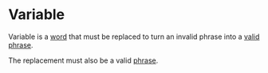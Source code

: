# Variable

Variable is a [word](Word.md) that must be replaced to turn an invalid phrase into a [valid phrase]().

The replacement must also be a valid [phrase](Phrase.md).
